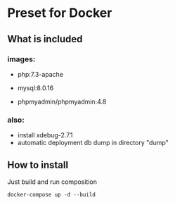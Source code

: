 # Preset for Docker

## What is included

### images:
+ php:7.3-apache

+ mysql:8.0.16

+ phpmyadmin/phpmyadmin:4.8

### also:
+ install xdebug-2.7.1
+ automatic deployment db dump in directory "dump"

## How to install
    
Just build and run composition
    
    docker-compose up -d --build